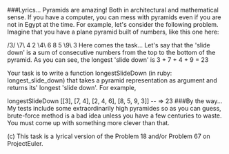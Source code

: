 ###Lyrics... Pyramids are amazing! Both in architectural and mathematical sense. If you have a computer, you can mess with pyramids even if you are not in Egypt at the time. For example, let's consider the following problem. Imagine that you have a plane pyramid built of numbers, like this one here:

   /3/
  \7\ 4 
 2 \4\ 6 
8 5 \9\ 3
Here comes the task...
Let's say that the 'slide down' is a sum of consecutive numbers from the top to the bottom of the pyramid. As you can see, the longest 'slide down' is 3 + 7 + 4 + 9 = 23

Your task is to write a function longestSlideDown (in ruby: longest_slide_down) that takes a pyramid representation as argument and returns its' longest 'slide down'. For example,

longestSlideDown [[3], [7, 4], [2, 4, 6], [8, 5, 9, 3]] 
-- => 23
###By the way... My tests include some extraordinarily high pyramides so as you can guess, brute-force method is a bad idea unless you have a few centuries to waste. You must come up with something more clever than that.

(c) This task is a lyrical version of the Problem 18 and/or Problem 67 on ProjectEuler.